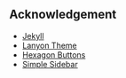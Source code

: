 ## Acknowledgement
* [Jekyll](http://jekyllrb.com)
* [Lanyon Theme](https://github.com/poole/lanyon)
* [Hexagon Buttons](https://github.com/shariarbd/CSS3-Hexagon-Buttons)
* [Simple Sidebar](http://startbootstrap.com/template-overviews/simple-sidebar/)
